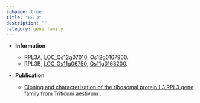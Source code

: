 ```yaml
---
subpage: true
title: "RPL3"
description: ""
category: gene family
---
```


* **Information**  
    + RPL3A, [LOC_Os12g07010](http://rice.plantbiology.msu.edu/cgi-bin/ORF_infopage.cgi?orf=LOC_Os12g07010), [Os12g0167900](http://rapdb.dna.affrc.go.jp/viewer/gbrowse_details/irgsp1?name=Os12g0167900).
    + RPL3B, [LOC_Os11g06750](http://rice.plantbiology.msu.edu/cgi-bin/ORF_infopage.cgi?orf=LOC_Os11g06750), [Os11g0168200](http://rapdb.dna.affrc.go.jp/viewer/gbrowse_details/irgsp1?name=Os11g0168200).

* **Publication**  
    + [Cloning and characterization of the ribosomal protein L3 RPL3 gene family from Triticum aestivum ](Molecular+General+Genetics+up+to+2001).


